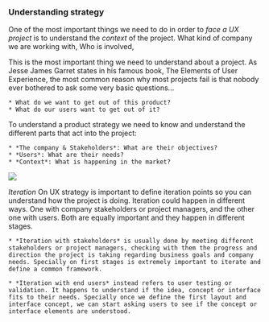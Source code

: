 ### Understanding strategy

One of the most important things we need to do in order to *face a UX project* is to understand the *context* of the project. What kind of company we are working with, Who is involved,

This is the most important thing we need to understand about a project. 
As Jesse James Garret states in his famous book, The Elements of User Experience, the most common reason why most projects fail is that nobody ever bothered to ask some very basic questions… 

    * What do we want to get out of this product?
    * What do our users want to get out of it? 

To understand a product strategy we need to know and understand the different parts that act into the project: 

    * *The company & Stakeholders*: What are their objectives?
    * *Users*: What are their needs?
    * *Context*: What is happening in the market?

<img src="https://raw.githubusercontent.com/exlskills/course-ASAP-learn-ux-design/master/assets/strategy.png" />


*Iteration* 
On UX strategy is important to define iteration points so you can understand how the project is doing.
Iteration could happen in different ways. One with company stakeholders or project managers, and the other one with users. Both are equally important and they happen in different stages.

    * *Iteration with stakeholders* is usually done by meeting different stakeholders or project managers, checking with them the progress and direction the project is taking regarding business goals and company needs. Specially on first stages is extremely important to iterate and define a common framework. 

    * *Iteration with end users* instead refers to user testing or validation. It happens to understand if the idea, concept or interface fits to their needs. Specially once we define the first layout and interface concept, we can start asking users to see if the concept or interface elements are understood.


